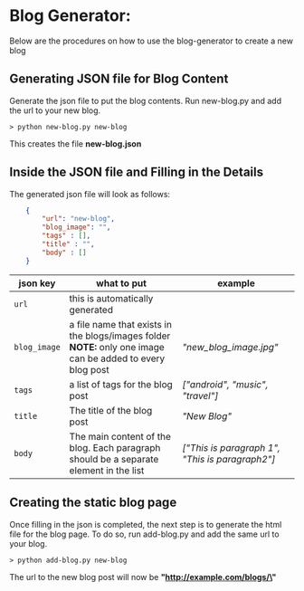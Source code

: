 # Blog Generator:

Below are the procedures on how to use the blog-generator to create a new blog

## Generating JSON file for Blog Content
Generate the json file to put the blog contents. Run new-blog.py and add the url to your new blog.
```
> python new-blog.py new-blog
```

This creates the file **new-blog.json**

## Inside the JSON file and Filling in the Details
The generated json file will look as follows:
```json
    {
        "url": "new-blog",
        "blog_image": "",
        "tags" : [],
        "title" : "",
        "body" : []    
    }
```
| json key | what to put | example |
| --- | ----------- | ------- |
| `url` | this is automatically generated | |
| `blog_image`| a file name that exists in the blogs/images folder **NOTE:** only one image can be added to every blog post | _"new_blog_image.jpg"_
| `tags` | a list of tags for the blog post | _["android", "music", "travel"]_ |
| `title` | The title of the blog post | _"New Blog"_ |
| `body` | The main content of the blog. Each paragraph should be a separate element in the list | _["This is paragraph 1", "This is paragraph2"]_ 

## Creating the static blog page

Once filling in the json is completed, the next step is to generate the html file for the blog page. To do so, run add-blog.py and add the same url to your blog. 
```
> python add-blog.py new-blog
```

The url to the new blog post will now be **"http://example.com/blogs/\<new-blog>"**
